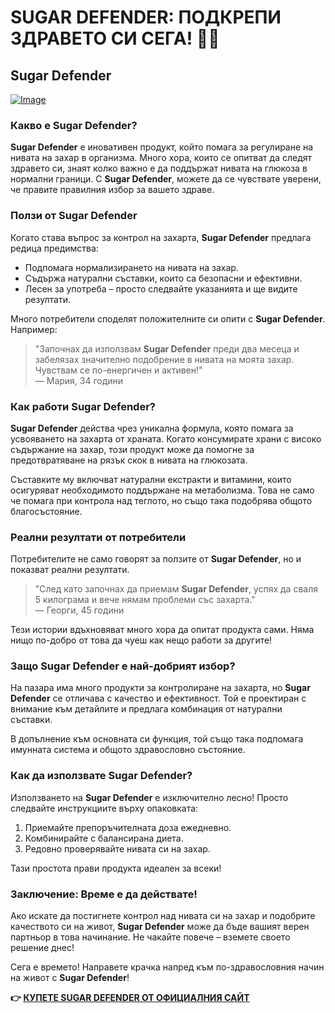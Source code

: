 # SUGAR DEFENDER: ПОДКРЕПИ ЗДРАВЕТО СИ СЕГА! 🌱✨

## Sugar Defender

[![Image](https://sugardefender24.com/assets/img/SUGARDEFENDERx3-500px.webp)](https://gchaffi.com/jO5Qh4XB)

### Какво е Sugar Defender?

**Sugar Defender** е иновативен продукт, който помага за регулиране на нивата на захар в организма. Много хора, които се опитват да следят здравето си, знаят колко важно е да поддържат нивата на глюкоза в нормални граници. С **Sugar Defender**, можете да се чувствате уверени, че правите правилния избор за вашето здраве.

### Ползи от Sugar Defender

Когато става въпрос за контрол на захарта, **Sugar Defender** предлага редица предимства:

- Подпомага нормализирането на нивата на захар.
- Съдържа натурални съставки, които са безопасни и ефективни.
- Лесен за употреба – просто следвайте указанията и ще видите резултати.

Много потребители споделят положителните си опити с **Sugar Defender**. Например:

> "Започнах да използвам **Sugar Defender** преди два месеца и забелязах значително подобрение в нивата на моята захар. Чувствам се по-енергичен и активен!"  
> — Мария, 34 години

### Как работи Sugar Defender?

**Sugar Defender** действа чрез уникална формула, която помага за усвояването на захарта от храната. Когато консумирате храни с високо съдържание на захар, този продукт може да помогне за предотвратяване на рязък скок в нивата на глюкозата.

Съставките му включват натурални екстракти и витамини, които осигуряват необходимото поддържане на метаболизма. Това не само че помага при контрола над теглото, но също така подобрява общото благосъстояние.

### Реални резултати от потребители

Потребителите не само говорят за ползите от **Sugar Defender**, но и показват реални резултати. 

> "След като започнах да приемам **Sugar Defender**, успях да сваля 5 килограма и вече нямам проблеми със захарта."  
> — Георги, 45 години

Тези истории вдъхновяват много хора да опитат продукта сами. Няма нищо по-добро от това да чуеш как нещо работи за другите!

### Защо Sugar Defender е най-добрият избор?

На пазара има много продукти за контролиране на захарта, но **Sugar Defender** се отличава с качество и ефективност. Той е проектиран с внимание към детайлите и предлага комбинация от натурални съставки.

В допълнение към основната си функция, той също така подпомага имунната система и общото здравословно състояние.

### Как да използвате Sugar Defender?

Използването на **Sugar Defender** е изключително лесно! Просто следвайте инструкциите върху опаковката:

1. Приемайте препоръчителната доза ежедневно.
2. Комбинирайте с балансирана диета.
3. Редовно проверявайте нивата си на захар.

Тази простота прави продукта идеален за всеки!

### Заключение: Време е да действате!

Ако искате да постигнете контрол над нивата си на захар и подобрите качеството си на живот, **Sugar Defender** може да бъде вашият верен партньор в това начинание. Не чакайте повече – вземете своето решение днес!

Сега е времето! Направете крачка напред към по-здравословния начин на живот с **Sugar Defender**!



**👉 [КУПЕТЕ SUGAR DEFENDER ОТ ОФИЦИАЛНИЯ САЙТ](https://gchaffi.com/jO5Qh4XB)**
